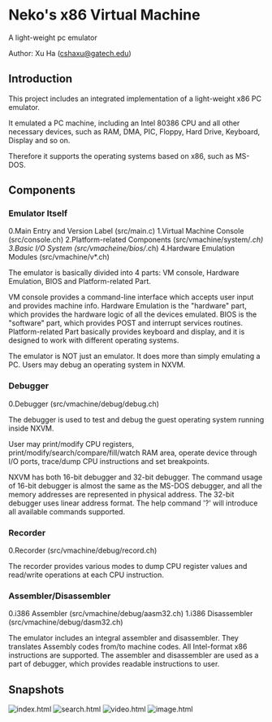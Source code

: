 Neko's x86 Virtual Machine
==========================
A light-weight pc emulator

Author: Xu Ha (cshaxu@gatech.edu)

Introduction
------------
 This project includes an integrated implementation of a light-weight x86 PC emulator.

 It emulated a PC machine, including an Intel 80386 CPU and all other necessary devices, such as RAM, DMA, PIC, Floppy, Hard Drive, Keyboard, Display and so on.

 Therefore it supports the operating systems based on x86, such as MS-DOS.

Components
----------

### Emulator Itself
0.Main Entry and Version Label (src/main.c)
1.Virtual Machine Console (src/console.ch)
2.Platform-related Components (src/vmachine/system/*.ch)
3.Basic I/O System (src/vmacheine/bios/*.ch)
4.Hardware Emulation Modules (src/vmachine/v*.ch)

 The emulator is basically divided into 4 parts: VM console, Hardware Emulation, BIOS and Platform-related Part.

 VM console provides a command-line interface which accepts user input and provides machine info.
 Hardware Emulation is the "hardware" part, which provides the hardware logic of all the devices emulated.
 BIOS is the "software" part, which provides POST and interrupt services routines.
 Platform-related Part basically provides keyboard and display, and it is designed to work with different operating systems.

 The emulator is NOT just an emulator. It does more than simply emulating a PC. Users may debug an operating system in NXVM.

### Debugger
0.Debugger (src/vmachine/debug/debug.ch)

 The debugger is used to test and debug the guest operating system running inside NXVM.

 User may print/modify CPU registers, print/modify/search/compare/fill/watch RAM area, operate device through I/O ports, trace/dump CPU instructions and set breakpoints.

 NXVM has both 16-bit debugger and 32-bit debugger. The command usage of 16-bit debugger is almost the same as the MS-DOS debugger, and all the memory addresses are represented in physical address. The 32-bit debugger uses linear address format. The help command '?' will introduce all available commands supported.

### Recorder
0.Recorder (src/vmachine/debug/record.ch)

 The recorder provides various modes to dump CPU register values and read/write operations at each CPU instruction.

### Assembler/Disassembler
0.i386 Assembler (src/vmachine/debug/aasm32.ch)
1.i386 Disassembler (src/vmachine/debug/dasm32.ch)
 
 The emulator includes an integral assembler and disassembler. They translates Assembly codes from/to machine codes. All Intel-format x86 instructions are supported.
 The assembler and disassembler are used as a part of debugger, which provides readable instructions to user.
 
Snapshots
---------
![index.html](Snapshots/index.png)
![search.html](Snapshots/search.png)
![video.html](Snapshots/video.png)
![image.html](Snapshots/image.png)
